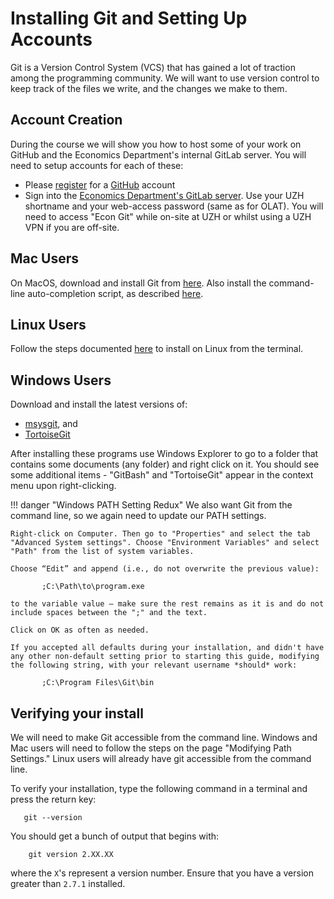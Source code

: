 # Installing Git and Setting Up Accounts

Git is a Version Control System (VCS) that has gained a lot of traction among the programming community.
We will want to use version control to keep track of the files we write, and the changes we make to them.

## Account Creation

During the course we will show you how to host some of your work on GitHub and the Economics Department's internal GitLab server.
You will need to setup accounts for each of these:

* Please [register](https://github.com/join) for a [GitHub](https://github.com/) account
* Sign into the [Economics Department's GitLab server](https://econgit.uzh.ch/). Use your UZH shortname and your web-access password (same as for OLAT). You will need to access "Econ Git" while on-site at UZH or whilst using a UZH VPN if you are off-site.


##  Mac Users

On MacOS, download and install Git from [here](http://git-scm.com/download/mac).
Also install the command-line auto-completion script, as described [here](https://git-scm.com/book/en/v1/Git-Basics-Tips-and-Tricks#Auto-Completion).


## Linux Users

Follow the steps documented [here](https://git-scm.com/download/linux) to install on Linux from the terminal.

## Windows Users

 Download and install the latest versions of:

 * [msysgit](http://msysgit.github.io), and
 * [TortoiseGit](http://code.google.com/p/tortoisegit/wiki/Download)

 After installing these programs use Windows Explorer to go to a folder that contains some documents (any folder) and right click on it.
 You should see some additional items - "GitBash" and "TortoiseGit" appear in the context menu upon right-clicking.


!!! danger "Windows PATH Setting Redux"
    We also want Git from the command line, so we again need to update our PATH settings.

    Right-click on Computer. Then go to "Properties" and select the tab "Advanced System settings". Choose "Environment Variables" and select "Path" from the list of system variables.

    Choose “Edit” and append (i.e., do not overwrite the previous value):

           ;C:\Path\to\program.exe

    to the variable value – make sure the rest remains as it is and do not include spaces between the ";" and the text.

    Click on OK as often as needed.

    If you accepted all defaults during your installation, and didn't have any other non-default setting prior to starting this guide, modifying the following string, with your relevant username *should* work:

           ;C:\Program Files\Git\bin


## Verifying your install

We will need to make Git accessible from the command line. Windows and Mac users will need to follow the steps on the page "Modifying Path Settings." Linux users will already have git accessible from the command line.

To verify your installation, type the following command in a terminal and press the return key:

       git --version

You should get a bunch of output that begins with:

        git version 2.XX.XX

where the `X`'s represent a version number. Ensure that you have a version greater than `2.7.1` installed.
